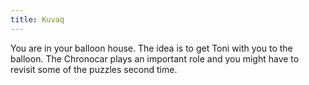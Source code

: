```yaml
---
title: Kuvaq
---
```


You are in your balloon house. The idea is to get Toni with you to the balloon. The Chronocar plays an important role and you might have to revisit some of the puzzles second time.
